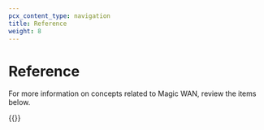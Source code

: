 ```yaml
---
pcx_content_type: navigation
title: Reference
weight: 8
---
```


# Reference

For more information on concepts related to Magic WAN, review the items below.

{{<directory-listing>}}

